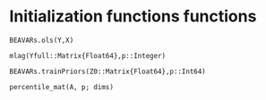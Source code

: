 # Initialization functions functions

```@docs
BEAVARs.ols(Y,X)
```

```@docs
mlag(Yfull::Matrix{Float64},p::Integer)
```

```@docs
BEAVARs.trainPriors(Z0::Matrix{Float64},p::Int64)
```

```@percentile_mat
percentile_mat(A, p; dims)
```